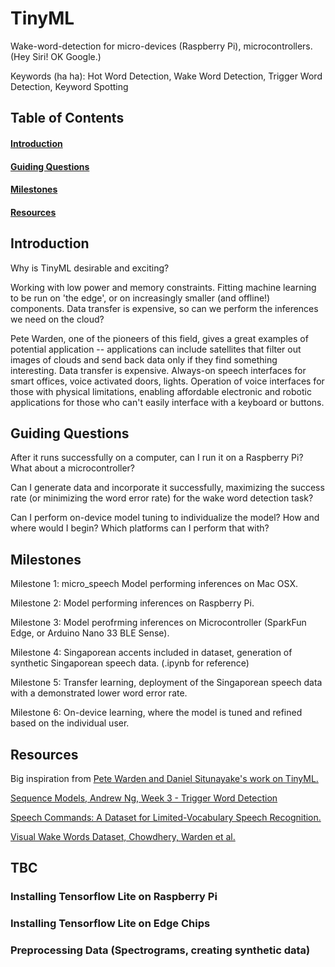 # TinyML <Wake-Word Detection>

Wake-word-detection for micro-devices (Raspberry Pi), microcontrollers. (Hey Siri! OK Google.)

Keywords (ha ha): Hot Word Detection, Wake Word Detection, Trigger Word Detection, Keyword Spotting

## Table of Contents

#### [Introduction](https://github.com/ryan-foo/TinyML/blob/master/README.md#introduction)
#### [Guiding Questions](https://github.com/ryan-foo/TinyML/blob/master/README.md#guiding-questions)
#### [Milestones](https://github.com/ryan-foo/TinyML/blob/master/README.md#milestones)
#### [Resources](https://github.com/ryan-foo/TinyML/blob/master/README.md#resources)

## Introduction

Why is TinyML desirable and exciting?

Working with low power and memory constraints. Fitting machine learning to be run on 'the edge', or on increasingly smaller (and offline!) components. Data transfer is expensive, so can we perform the inferences we need on the cloud?

Pete Warden, one of the pioneers of this field, gives a great examples of potential application -- applications can include satellites that filter out images of clouds and send back data only if they find something interesting. Data transfer is expensive. Always-on speech interfaces for smart offices, voice activated doors, lights. Operation of voice interfaces for those with physical limitations, enabling affordable electronic and robotic applications for those who can't easily interface with a keyboard or buttons.

## Guiding Questions

After it runs successfully on a computer, can I run it on a Raspberry Pi? What about a microcontroller?

Can I generate data and incorporate it successfully, maximizing the success rate (or minimizing the word error rate) for the wake word detection task?

Can I perform on-device model tuning to individualize the model? How and where would I begin? Which platforms can I perform that with?

## Milestones

Milestone 1: micro_speech Model performing inferences on Mac OSX.

Milestone 2: Model performing inferences on Raspberry Pi.

Milestone 3: Model perofrming inferences on Microcontroller (SparkFun Edge, or Arduino Nano 33 BLE Sense).

Milestone 4: Singaporean accents included in dataset, generation of synthetic Singaporean speech data. (.ipynb for reference)

Milestone 5: Transfer learning, deployment of the Singaporean speech data with a demonstrated lower word error rate.

Milestone 6: On-device learning, where the model is tuned and refined based on the individual user.

## Resources

Big inspiration from [Pete Warden and Daniel Situnayake's work on TinyML.]([https://www.amazon.com/TinyML-Learning-TensorFlow-Ultra-Low-Power-Microcontrollers/dp/1492052043])

[Sequence Models, Andrew Ng, Week 3 - Trigger Word Detection](https://www.youtube.com/watch?v=Zqx_hbTmN6A)

[Speech Commands: A Dataset for Limited-Vocabulary Speech Recognition.](https://arxiv.org/abs/1804.03209)

[Visual Wake Words Dataset, Chowdhery, Warden et al.](https://arxiv.org/abs/1906.05721)

## TBC

### Installing Tensorflow Lite on Raspberry Pi
### Installing Tensorflow Lite on Edge Chips
### Preprocessing Data (Spectrograms, creating synthetic data)
